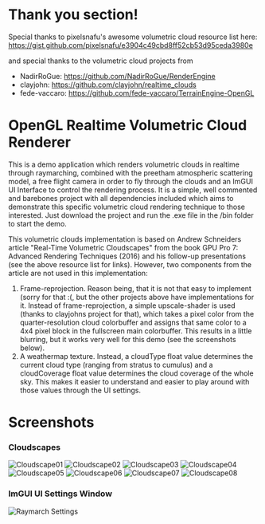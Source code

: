 # Thank you section!

Special thanks to pixelsnafu's awesome volumetric cloud resource list here: https://gist.github.com/pixelsnafu/e3904c49cbd8ff52cb53d95ceda3980e

and special thanks to the volumetric cloud projects from 

- NadirRoGue: https://github.com/NadirRoGue/RenderEngine
- clayjohn: https://github.com/clayjohn/realtime_clouds
- fede-vaccaro: https://github.com/fede-vaccaro/TerrainEngine-OpenGL

# OpenGL Realtime Volumetric Cloud Renderer

This is a demo application which renders volumetric clouds in realtime through raymarching, combined with the preetham atmospheric scattering model, a free flight camera in order to fly through the clouds and an ImGUI UI Interface to control the rendering process. It is a simple, well commented and barebones project with all dependencies included which aims to demonstrate this specific volumetric cloud rendering technique to those interested. Just download the project and run the .exe file in the /bin folder to start the demo.

This volumetric clouds implementation is based on Andrew Schneiders article "Real-Time Volumetric Cloudscapes" from the book GPU Pro 7: Advanced Rendering Techniques (2016) and his follow-up presentations (see the above resource list for links). 
However, two components from the article are not used in this implementation:

1. Frame-reprojection. Reason being, that it is not that easy to implement (sorry for that :(, but the other projects above have implementations for it. Instead of frame-reprojection, a simple upscale-shader is used (thanks to clayjohns project for that), which takes a pixel color from the quarter-resolution cloud colorbuffer and assigns that same color to a 4x4 pixel block in the fullscreen main colorbuffer. This results in a little blurring, but it works very well for this demo (see the screenshots below).
2. A weathermap texture. Instead, a cloudType float value determines the current cloud type (ranging from stratus to cumulus) and a cloudCoverage float value determines the cloud coverage of the whole sky. This makes it easier to understand and easier to play around with those values through the UI settings.  


# Screenshots

### Cloudscapes

![Cloudscape01](./Screenshots/Cloudscape01.PNG?raw=true)
![Cloudscape02](./Screenshots/Cloudscape02.PNG?raw=true)
![Cloudscape03](./Screenshots/Cloudscape03.PNG?raw=true)
![Cloudscape04](./Screenshots/Cloudscape04.PNG?raw=true)
![Cloudscape05](./Screenshots/Cloudscape05.PNG?raw=true)
![Cloudscape06](./Screenshots/Cloudscape06.PNG?raw=true)
![Cloudscape07](./Screenshots/Cloudscape07.PNG?raw=true)
![Cloudscape08](./Screenshots/Cloudscape08.PNG?raw=true)

### ImGUI UI Settings Window

![Raymarch Settings](./Screenshots/ImGUI_Settings.PNG?raw=true)








